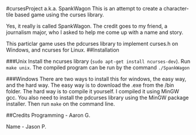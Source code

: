 #cursesProject a.k.a. SpankWagon
This is an attempt to create a character-tile based game using the curses library.

Yes, it really is called SpankWagon. The credit goes to my friend, a journalism major, who I asked to help me come up with a name and story.

This particlar game uses the pdcurses library to implement curses.h on Windows, and ncurses for Linux.
##Installation

###Unix
Install the ncurses library (`sudo apt-get install ncurses-dev`).
Run `make unix`. The compiled program can be run by the command `./SpankWagon`

###Windows
There are two ways to install this for windows, the easy way, and the hard way. The easy way is to download the .exe from the /bin folder. The hard way is to compile it yourself. I compiled it using MinGW gcc. You also need to install the pdcurses library using the MinGW package installer. Then run `make` on the command line.

##Credits
Programming - Aaron G.

Name - Jason P.

